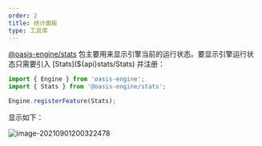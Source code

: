 ```yaml
---
order: 2
title: 统计面板
type: 工具库
---
```


[@oasis-engine/stats](${api}stats/index) 包主要用来显示引擎当前的运行状态。要显示引擎运行状态只需要引入 [Stats](${api}stats/Stats) 并注册：

```typescript
import { Engine } from 'oasis-engine';
import { Stats } from '@oasis-engine/stats';

Engine.registerFeature(Stats);
```

显示如下：

![image-20210901200322478](https://gw.alipayobjects.com/zos/OasisHub/262bebbd-cdd7-484e-8bdd-38e13915074d/image-20210901200322478.png)